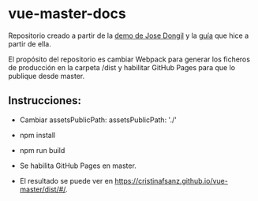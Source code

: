 # vue-master-docs

Repositorio creado a partir de la [demo de Jose Dongil](https://github.com/jdonsan/charla-aprendiendo-vuejs) y la [guía](https://github.com/cristinafsanz/vuejs-primeros-pasos) que hice a partir de ella.

El propósito del repositorio es cambiar Webpack para generar los ficheros de producción en la carpeta /dist y habilitar GitHub Pages para que lo publique desde master.

## Instrucciones:

- Cambiar assetsPublicPath: assetsPublicPath: './'

- npm install

- npm run build

- Se habilita GitHub Pages en master.

- El resultado se puede ver en https://cristinafsanz.github.io/vue-master/dist/#/.

